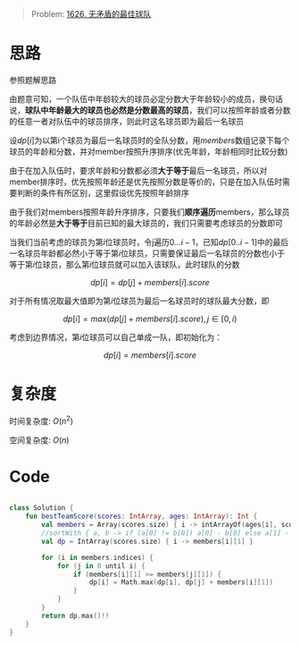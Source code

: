 > Problem: [1626. 无矛盾的最佳球队](https://leetcode.cn/problems/best-team-with-no-conflicts/description/)

# 思路
参照题解思路

由题意可知，一个队伍中年龄较大的球员必定分数大于年龄较小的成员，换句话说，**球队中年龄最大的球员也必然是分数最高的球员**，我们可以按照年龄或者分数的任意一者对队伍中的球员排序，则此时这名球员即为最后一名球员

设$dp[i]$为以第i个球员为最后一名球员时的全队分数，用$members$数组记录下每个球员的年龄和分数，并对member按照升序排序(优先年龄，年龄相同时比较分数)

由于在加入队伍时，要求年龄和分数都必须**大于等于**最后一名球员，所以对member排序时，优先按照年龄还是优先按照分数是等价的，只是在加入队伍时需要判断的条件有所区别，这里假设优先按照年龄排序

由于我们对members按照年龄升序排序，只要我们**顺序遍历**members，那么球员的年龄必然是**大于等于**目前已知的最大球员的，我们只需要考虑球员的分数即可

当我们当前考虑的球员为第$i$位球员时，令j遍历$0\dots i-1$，已知$dp[0..i-1]$中的最后一名球员年龄都必然小于等于第$i$位球员，只需要保证最后一名球员的分数也小于等于第$i$位球员，那么第$i$位球员就可以加入该球队，此时球队的分数

$$dp[i]=dp[j] + members[i].score$$

对于所有情况取最大值即为第$i$位球员为最后一名球员时的球队最大分数，即

$$dp[i]=max(dp[j] + members[i].score),j\in [0,i)$$

考虑到边界情况，第$i$位球员可以自己单成一队，即初始化为：

$$dp[i]=members[i].score$$

# 复杂度
时间复杂度:  $O(n^2)$

空间复杂度:  $O(n)$

# Code
```Kotlin []

class Solution {
    fun bestTeamScore(scores: IntArray, ages: IntArray): Int {
        val members = Array(scores.size) { i -> intArrayOf(ages[i], scores[i]) }.sortedWith(compareBy({ it[0] }, { it[1] }))
        //sortWith { a, b -> if (a[0] != b[0]) a[0] - b[0] else a[1] - b[1] }这么写的话力扣的编译器会过不了
        val dp = IntArray(scores.size) { i -> members[i][1] }

        for (i in members.indices) {
            for (j in 0 until i) {
                if (members[i][1] >= members[j][1]) {
                    dp[i] = Math.max(dp[i], dp[j] + members[i][1])
                }
            }
        }
        return dp.max()!!
    }
}
```

